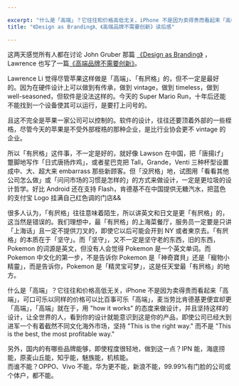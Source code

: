 ```yaml
---

excerpt: "什么是「高端」？它往往和价格高低无关，iPhone 不是因为卖得贵而看起来「高端」，可口可乐以同样的价格可以比百事可乐「高端」，麦当劳比肯德基更便宜却更「高端」，「高端」就在于，用「how it works」的态度来做设计，并且坚持这样的设计，让全世界的人，看到你的设计就能意识到这是你的产品，即使公司已经大到进军一个有着截然不同文化海外市场，坚持「This is the right way.」而不是「This is the best, the most profitable way.」"
title: "《Design as Branding》、《高端品牌不需要创新》读后感"

---
```



这两天感觉所有人都在讨论 John Gruber 那篇 [《Design as Branding》][1] ，Lawrence 也写了一篇[《高端品牌不需要创新》][2]。

Lawrence Li 觉得尽管苹果这样做是「高端」、「有屄格」的，但不一定是最好的。因为在硬件设计上可以做到有传承，做到 vintage，做到 timeless，做到 well-seasoned，但软件是没法这样的。今天的 Super Mario Run，十年后还能不能找到一个设备使其可以运行，是要打上问号的。

且这不完全是苹果一家公司可以控制的。软件的设计，往往还要顶着外部的一些桎梏，尽管今天的苹果是不受外部桎梏的那种企业，是比行业协会更不 vintage 的企业。

所以「有屄格」这件事，不一定是好的，就好像 Lawson 在中国，把「唐揚げ」蹩脚地写作「日式唐扬炸鸡」，或者星巴克把 Tall，Grande，Venti 三种杯型设置成中、大、超大来 embarrass 那些新顾客。但「没屄格」地，试图用「看看其他公司怎么做」或「问问市场的习惯是怎样的」的方式来做设计，一定是更垃圾的设计哲学。好比 Android 还在支持 Flash，肯德基不在中国提供无糖汽水，把蓝色的支付宝 Logo 挂满自己红色调的门店&&

很多人认为，「有屄格」往往意味着陌生，所以讲英文和日文是更「有屄格」的，这当然是错误的。我们理想中，最「有屄格」的上海菜餐厅，服务员一定要是只讲「上海话」且一定不提供刀叉的，即使它以后可能会开到 NY 或者東京去。「有屄格」的本质在于「坚守」。而「坚守」，又不一定是坚守老的东西，旧的东西，Pokemon 的词源是英文，但没有人会觉得 Pokemon 是一个英文单词。而 Pokemon 中文化的第一步，不是告诉你 Pokemon 是「神奇寶貝」还是「寵物小精靈」，而是告诉你，Pokemon 是「精灵宝可梦」，这是任天堂最「有屄格」的地方。

什么是「高端」？它往往和价格高低无关，iPhone 不是因为卖得贵而看起来「高端」，可口可乐以同样的价格可以比百事可乐「高端」，麦当劳比肯德基更便宜却更「高端」，「高端」就在于，用 "how it works" 的态度来做设计，并且坚持这样的设计，让全世界的人，看到你的设计就能意识到这是你的产品，即使公司已经大到进军一个有着截然不同文化海外市场，坚持 "This is the right way." 而不是 "This is the best, the most profitable way."

另外，国内的有哪些品牌能够，即使程度很轻地，做到这一点？IPN 能，海底捞能，原麦山丘能，知乎能，魅族能，机核能。  
而谁不能？OPPO、Vivo 不能，华为更不能，新浪不能，99.99%有门脸的公司或个体户，都不能。

[1]:	https://link.zhihu.com/?target=http://daringfireball.net/2016/09/design_as_branding
[2]:	https://link.zhihu.com/?target=https://blog.yitianshijie.net/2016/09/22/high-end-brand-needs-to-resist-disruption/